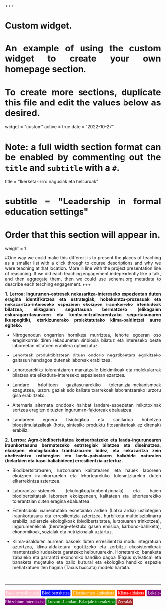 +++
# Custom widget.
# An example of using the custom widget to create your own homepage section.
# To create more sections, duplicate this file and edit the values below as desired.
widget = "custom"
active = true
date = "2022-10-27"


# Note: a full width section format can be enabled by commenting out the `title` and `subtitle` with a `#`.
title = "Ikerketa-lerro nagusiak eta helburuak"
# subtitle = "Leadership in formal education settings"


# Order that this section will appear in.
weight = 1

#One way we could make this different is to present the places of teaching as a smaller list with a click through to course descriptions and why we were teaching at that location. More in line with the project presentation line of reasoning. If we did each teaching engagement independently like a talk, and then aggregate them, then we could use schema.org metadata to describe each teaching engagement.
+++

<body style="text-align:justify">

**1. Lerroa: Ingurumen-estresek nekazaritza-intereseko espezieetan duten eragina identifikatzea eta estrategiak, hobekuntza-prozesuak eta nekazaritza-intereseko espezieen ekoizpen iraunkorreko irtenbideak bilatzea, elikagaien segurtasuna bermatzeko (elikagaien eskuragarritasunaren eta kontsumitzailearentzako segurtasunaren ikuspegitik), etorkizunerako proiektatutako klima-baldintzei aurre egiteko.**

+ Nitrogenodun ongarrien horniketa murriztea, lehorte egoeran oso eraginkorrak diren lekadunetan sinbiosia bilatuz eta intereseko beste laboreetan nitratoen erabilera optimizatuz.

+ Lehorteak produktibitatean dituen ondorio negatiboetara egokitzeko gaitasun handiagoa dutenak laboreak erabiltzea.

+ Lehortearekiko tolerantziaren markatzaile biokimikoak eta molekularrak bilatzea eta elikadura-intereseko espezieetan ezartzea.

+ Landare halofitoen gazitasunarekiko tolerantzia-mekanismoak ezagutzea, lurzoru gaziak edo kalitate txarrekoak laborantzarako lurzoru gisa erabiltzeko.

+ Alternaria alternata onddoak hainbat landare-espezietan mikotoxinak sortzea eragiten dituzten ingurumen-faktoreak ebaluatzea.

+ Landareen egoera fisiologikoa eta sanitarioa hobetzea bioestimulatzaileak (hots, sintesiko produktu fitosanitarioak ez direnak) erabiliz.


**2. Lerroa: Agro-biodibertsitatea kontserbatzeko eta landa-ingurunearen iraunkortasuna bermatezeko estrategiak bilatzea eta diseinatzea, ekoizpen ekologikorako trantsizioaren bidez, eta nekazaritza zein abeltzaintza ustiategien eta landa-paisaiaren baliabide naturalen (belarkien eta baso-baliabideen) erresilientzia aztertuz.**

+ Biodibertsitatearen, lurzoruaren kalitatearen eta hauek laboreen ekoizpen iraunkorrarekin eta lehortearekiko tolerantziarekin duten elkarrekintza aztertzea.

+ Laborantza-sistemek (ekologikoa/konbentzionala) eta haien biodibertsitateak laboreen ekoizpenean, kalitatean eta lehortearekiko tolerantzian duten eragina ebaluatzea.

+ Estentsiboki maneiatutako esnetarako ardien (Latxa ardia) ustiategien iraunkortasuna eta erresilientzia aztertzea, hurbilketa multidisziplinarra erabiliz, adierazle ekologikoak (biodibertsitatea, lurzoruaren trinkotzea), ingurumenekoak (berotegi-efektuko gasen emisioa, karbono-bahiketa), ekonomikoak, sozialak eta nutrizionalak uztartuz.

+ Klima-asalduren aurrean basoek duten erresilientzia modu integratuan aztertzea, klima-aldaketara egokitzeko eta zerbitzu ekosistemikoak mantentzeko kudeaketa garatzeko helburuarekin. Horretarako, banaketa zabaleko eta garrantzi ekonomiko handiko pagoa (Fagus sylvatica) eta banaketa mugatuko eta balio kultural eta ekologiko handiko espezie mehatxatuen den hagina (Taxus baccata) modelo hartuta.

</body>

</body>

<br>

---

<p style = "font-family:'Brush Script MT', cursive; line-height: 200%">
<span style="color:white; border-radius: 4px; padding: 3px; background-color:pink">Baso erresilientzia</span>
<span style="color:white; border-radius: 4px; padding: 3px; background-color:blue">Biodibertsitatea</span>
<span style="color:white; border-radius: 4px; padding: 3px; background-color:orange">Ekosistemen kudeaketa</span>
<span style="color:white; border-radius: 4px; padding: 3px; background-color:red">Klima-aldaketa</span>
<span style="color:white; border-radius: 4px; padding: 3px; background-color:purple"> Lekale-Rhizobium interakzioa</span>
<span style="color:white; border-radius: 4px; padding: 3px; background-color:green">Lurzoru-Landare-Belarjale interakzioa</span>
<span style="color:white; border-radius: 4px; padding: 3px; background-color:brown">Zerealak</span>

</p>
